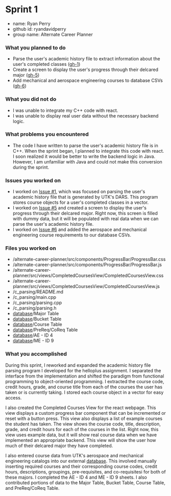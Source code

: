 # Sprint 1

* name: Ryan Perry
* github id: ryandavidperry
* group name: Alternate Career Planner

### What you planned to do
* Parse the user's academic history file to extract information about the user's completed classes ([gh-1](https://github.com/utk-cs340-fall24/Alternate-Career-Planner/issues/1))
* Create a screen to display the user's progress through their delcared major ([gh-5](https://github.com/utk-cs340-fall24/Alternate-Career-Planner/issues/5)) 
* Add mechanical and aerospace engineering courses to database CSVs ([gh-6](https://github.com/utk-cs340-fall24/Alternate-Career-Planner/issues/6))

### What you did not do
* I was unable to integrate my C++ code with react. 
* I was unable to display real user data without the necessary backend logic. 

### What problems you encountered
* The code I have written to parse the user's academic history file is in C++. When the sprint began, I planned to integrate this code with react. I soon realized it would be better to write the backend logic in Java. However, I am unfamiliar with Java and could not make this conversion during the sprint.

### Issues you worked on
* I worked on [Issue #1](https://github.com/utk-cs340-fall24/Alternate-Career-Planner/issues/1), which was focused on parsing the user's academic history file that is generated by UTK's DARS. This program stores course objects for a user's completed classes in a vector.
* I worked on [Issue #5](https://github.com/utk-cs340-fall24/Alternate-Career-Planner/issues/5) and created a screen to display the user's progress through their delcared major. Right now, this screen is filled with dummy data, but it will be populated with real data when we can parse the user's academic history file.
* I worked on [Issue #6](https://github.com/utk-cs340-fall24/Alternate-Career-Planner/issues/6) and added the aerospace and mechanical engineering course requirements to our database CSVs.

### Files you worked on
* /alternate-career-planner/src/components/ProgressBar/ProgressBar.css
* /alternate-career-planner/src/components/ProgressBar/ProgressBar.js
* /alternate-career-planner/src/views/CompletedCoursesView/CompletedCoursesView.css
* /alternate-career-planner/src/views/CompletedCoursesView/CompletedCoursesView.js
* /c_parsing/README.md
* /c_parsing/main.cpp
* /c_parsing/parsing.cpp
* /c_parsing/parsing.h
* [database](https://docs.google.com/spreadsheets/d/1396Llo6YEQW1FxGvkfRYii44ywH6aEHaIX0b-_4ZzOM/edit?gid=597996709#gid=597996709)/Major Table
* [database](https://docs.google.com/spreadsheets/d/1396Llo6YEQW1FxGvkfRYii44ywH6aEHaIX0b-_4ZzOM/edit?gid=597996709#gid=597996709)/Bucket Table
* [database](https://docs.google.com/spreadsheets/d/1396Llo6YEQW1FxGvkfRYii44ywH6aEHaIX0b-_4ZzOM/edit?gid=597996709#gid=597996709)/Course Table
* [database](https://docs.google.com/spreadsheets/d/1396Llo6YEQW1FxGvkfRYii44ywH6aEHaIX0b-_4ZzOM/edit?gid=597996709#gid=597996709)/PreReq/CoReq Table
* [database](https://docs.google.com/spreadsheets/d/1396Llo6YEQW1FxGvkfRYii44ywH6aEHaIX0b-_4ZzOM/edit?gid=597996709#gid=597996709)/AE - ID 4
* [database](https://docs.google.com/spreadsheets/d/1396Llo6YEQW1FxGvkfRYii44ywH6aEHaIX0b-_4ZzOM/edit?gid=597996709#gid=597996709)/ME - ID 9

### What you accomplished
During this sprint, I reworked and expanded the academic history file parsing program I developed for the helloplus assignment. I separated the interface from the implementation and shifted the paradigm from functional programming to object-oriented programming. I extracted the course code, credit hours, grade, and course title from each of the courses the user has taken or is currently taking. I stored each course object in a vector for easy access.

I also created the Completed Courses View for the react webpage. This view displays a custom progress bar component that can be incremented or reset with a button press. This view also displays a list of example courses the student has taken. The view shows the course code, title, description, grade, and credit hours for each of the courses in the list. Right now, this view uses example data, but it will show real course data when we have implemented an appropriate backend. This view will show the user how much of their delcared major they have completed.

I also entered course data from UTK's aerospace and mechanical engineering catalogs into our external [database](https://docs.google.com/spreadsheets/d/1396Llo6YEQW1FxGvkfRYii44ywH6aEHaIX0b-_4ZzOM/edit?gid=773606674#gid=773606674). This involved manually inserting required courses and their corresponding course codes, credit hours, descriptions, groupings, pre-requisites, and co-requisitesi for both of these majors. I completed the AE - ID 4 and ME - ID 9 sheets. I also contributed portions of data to the Major Table, Bucket Table, Course Table, and PreReq/CoReq Table.
